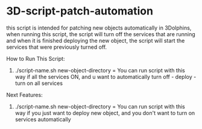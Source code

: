 # 3D-script-patch-automation
this script is intended for patching new objects automatically in 3Dolphins, when running this script, the script will turn off the services that are running and when it is finished deploying the new object, the script will start the services that were previously turned off.

How to Run This Script:
1) ./script-name.sh new-object-directory = You can run script with this way if all the services ON, and u want to automatically turn off - deploy - turn on all services

Next Features:
1) ./script-name.sh new-object-directory = You can run script with this way if you just want to deploy new object, and you don't want to turn on services automatically
